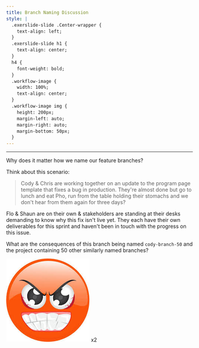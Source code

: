 ```yaml
---
title: Branch Naming Discussion
style: |
  .exerslide-slide .Center-wrapper {
    text-align: left;
  }
  .exerslide-slide h1 {
    text-align: center;
  }
  h4 {
    font-weight: bold;
  }
  .workflow-image {
    width: 100%;
    text-align: center;
  }
  .workflow-image img {
    height: 200px;
    margin-left: auto;
    margin-right: auto;
    margin-bottom: 50px;
  }
---
```

---
Why does it matter how we name our feature branches?

Think about this scenario:

> Cody & Chris are working together on an update to the program page template that fixes a bug in production.  They're almost done but go to lunch and eat Pho, run from the table holding their stomachs and we don't hear from them again for three days?
  
Flo & Shaun are on their own & stakeholders are standing at their desks demanding to know why this fix isn't live yet.  They each have their own deliverables for this sprint and haven't been in touch with the progress on this issue.

What are the consequences of this branch being named `cody-branch-50` and the project containing 50 other similarly named branches?

<div class="workflow-image">
<img src="./angry-emoji.jpeg" /> x2
</div>
